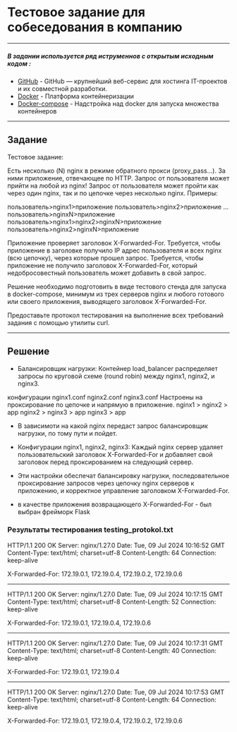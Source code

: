 
# Тестовое задание для собеседования в компанию 
***


#####  В задании используется ряд иструменнов с открытым исходным кодом :

- [GitHub](https://github.com/olejean/devops-diplom) - GitHub — крупнейший веб-сервис для хостинга IT-проектов и их совместной разработки.
- [Docker](https://www.docker.com/) - Платформа контейнеризации 
- [Docker-compose](https://www.docker.com/) - Надстройка над docker  для запуска множества контейнеров
***
## Задание 

Тестовое задание:

Есть несколько (N) nginx в режиме обратного прокси (proxy_pass...).
За ними приложение, отвечающее по HTTP.
Запрос от пользователя может прийти на любой из nginx!
Запрос от пользователя может пройти как через один nginх, так и по цепочке через
несколько nginx.
Примеры:

пользователь>nginx1>приложение
пользователь>nginx2>приложение
...
пользователь>nginxN>приложение
пользователь>nginx1>nginx2>nginxN>приложение
пользователь>nginx2>nginxN>приложение

Приложение проверяет заголовок X-Forwarded-For.
Требуется, чтобы приложение в заголовке получило IP адрес пользователя и всех nginx
(всю цепочку), через которые прошел запрос.
Требуется, чтобы приложение не получило заголовок X-Forwarded-For, который
недобросовестный пользователь может добавить в свой запрос.

Решение необходимо подготовить в виде тестового стенда для запуска в docker-compose, минимум из
трех серверов nginx и любого готового или своего приложения, выводящего заголовок
X-Forwarded-For.

Предоставьте протокол тестирования на выполнение всех требований задания с
помощью утилиты curl.


***
## Решение


- Балансировщик нагрузки: Контейнер load_balancer распределяет запросы по круговой схеме (round robin) между nginx1, nginx2, и nginx3.

конфигурации nginx1.conf nginx2.conf nginx3.conf Настроены на проксирование по цепочке и напрямую в приложение. 
nginx1 > nginx2 > app
nginx2 > nginx3 > app
nginx3 > app
- В зависимоти на какой nginx  передаст запрос балансировщик нагрузки, по тому пути и пойдет.

- Конфигурации nginx1, nginx2, nginx3: Каждый nginx сервер удаляет пользовательский заголовок X-Forwarded-For и добавляет свой заголовок перед проксированием на следующий сервер.
- Эти настройки обеспечат балансировку нагрузки, последовательное проксирование запросов через цепочку nginx серверов к приложению, и корректное управление заголовком X-Forwarded-For.

- в качестве приложения возвращающего X-Forwarded-For - был выбран  фрейморк Flask


### Результаты тестирования testing_protokol.txt
HTTP/1.1 200 OK
Server: nginx/1.27.0
Date: Tue, 09 Jul 2024 10:16:52 GMT
Content-Type: text/html; charset=utf-8
Content-Length: 64
Connection: keep-alive

X-Forwarded-For: 172.19.0.1, 172.19.0.4, 172.19.0.2, 172.19.0.6

----


HTTP/1.1 200 OK
Server: nginx/1.27.0
Date: Tue, 09 Jul 2024 10:17:15 GMT
Content-Type: text/html; charset=utf-8
Content-Length: 52
Connection: keep-alive

X-Forwarded-For: 172.19.0.1, 172.19.0.4, 172.19.0.6

-----
HTTP/1.1 200 OK
Server: nginx/1.27.0
Date: Tue, 09 Jul 2024 10:17:31 GMT
Content-Type: text/html; charset=utf-8
Content-Length: 40
Connection: keep-alive

X-Forwarded-For: 172.19.0.1, 172.19.0.4

----

HTTP/1.1 200 OK
Server: nginx/1.27.0
Date: Tue, 09 Jul 2024 10:17:53 GMT
Content-Type: text/html; charset=utf-8
Content-Length: 64
Connection: keep-alive

X-Forwarded-For: 172.19.0.1, 172.19.0.4, 172.19.0.2, 172.19.0.6










 






